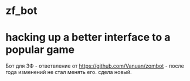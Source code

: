 zf_bot
======

hacking up a better interface to a popular game
======
Бот для ЗФ - ответвление от https://github.com/Vanuan/zombot - после года изменений не стал менять его. сдела новый.
